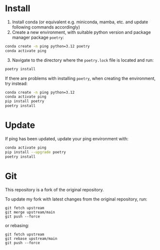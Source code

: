 # Install

1. Install conda (or equivalent e.g. miniconda, mamba, etc. and update following commands accordingly)
2. Create a new environment, with suitable python version and package manager package `poetry`:

```bash
conda create -n ping python=3.12 poetry
conda activate ping
```

3. Navigate to the directory where the `poetry.lock` file is located and run:

```bash
poetry install
```

If there are problems with installing `poetry`, when creating the environment, try instead:

```bash
conda create -n ping python=3.12
conda activate ping
pip install poetry
poetry install
```

# Update

If ping has been updated, update your ping environment with:

```bash
conda activate ping
pip install --upgrade poetry
poetry install
```

# Git

This repository is a fork of the original repository. 

To update my fork with latest changes from the original repository, run:

```
git fetch upstream
git merge upstream/main
git push --force
```

or rebasing:
    
```
git fetch upstream
git rebase upstream/main
git push --force
```
